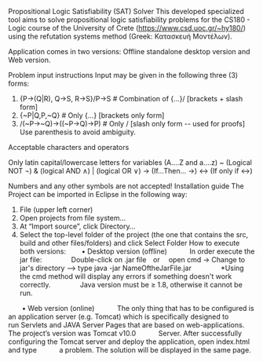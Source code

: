 Propositional Logic Satisfiability (SAT) Solver
This developed specialized tool aims to solve propositional logic satisfiability problems for the CS180 - Logic course of the University of Crete (https://www.csd.uoc.gr/~hy180/) using the refutation systems method (Greek: Κατασκευή Μοντέλων).

Application comes in two versions: Offline standalone desktop version and Web version.

Problem input instructions
Input may be given in the following three (3) forms:

1. {P->(Q|R), Q->S, R->S}/P->S    # Combination of {...}/     [brackets + slash form]
2. {~P|Q,P,~Q}                    # Only {...}                [brackets only form]
3. /(~P->~Q)->((~P->Q)->P)        # Only /                    [slash only form  --  used for proofs]
Use parenthesis to avoid ambiguity.

Acceptable characters and operators

Only latin capital/lowercase letters for variables    (A....Z and a....z)
~     (Logical NOT   ¬)
&     (logical AND   ∧)
|     (logical OR    ∨)
->    (If…Then…      →)
<->   (If only if    ↔)

Numbers and any other symbols are not accepted!
Installation guide
The Project can be imported in Eclipse in the following way:

1) File  (upper left corner)
2) Open projects from file system…
3) At “Import source”, click Directory…
4) Select the top-level folder of the project (the one that contains the src, build and other files/folders) and click Select Folder
How to execute both versions:
  • Desktop version (offline)
   In order execute the jar file:
    Double-click on .jar file or  open cmd -> Change to jar's directory --> type java -jar NameOftheJarFile.jar
    *Using the cmd method will display any errors if something doesn't work correctly.
    Java version must be ≥ 1.8, otherwise it cannot be run.

  • Web version (online)
   The only thing that has to be configured is an application server (e.g. Tomcat) which is specifically designed to
   run Servlets and JAVA Server Pages that are based on web-applications. The project’s version was Tomcat v10.0
   Server. After successfully configuring the Tomcat server and deploy the application, open index.html and type
   a problem. The solution will be displayed in the same page.